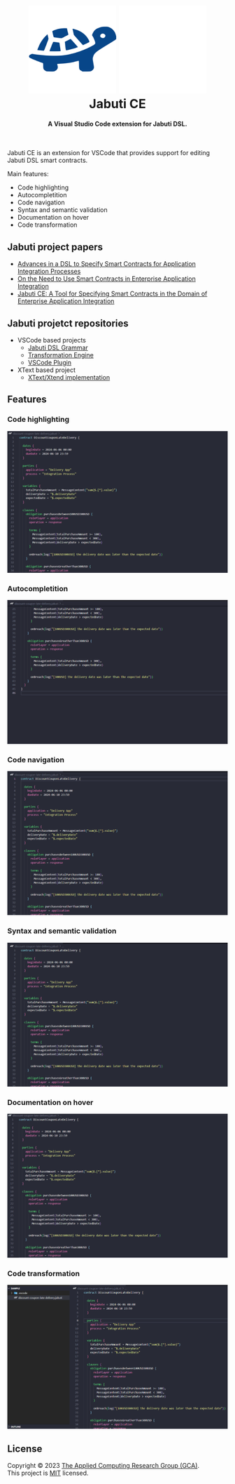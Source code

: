 <h1 align="center">
  <br>
  <img src="light.png#gh-light-mode-only" width="200" alt="Jabuti DSL">
  <img src="dark.png#gh-dark-mode-only" width="200" alt="Jabuti DSL">
  <br>
  Jabuti CE
  <br>
</h1>

<h4 align="center">A Visual Studio Code extension for Jabuti DSL.</h4>

<br/>

Jabuti CE is an extension for VSCode that provides support for editing Jabuti DSL smart contracts.

Main features:
- Code highlighting
- Autocompletition
- Code navigation
- Syntax and semantic validation
- Documentation on hover
- Code transformation

## Jabuti project papers
- [Advances in a DSL to Specify Smart Contracts for Application Integration Processes](https://sol.sbc.org.br/index.php/cibse/article/view/20962)
- [On the Need to Use Smart Contracts in Enterprise Application Integration](https://idus.us.es/handle/11441/140199)
- [Jabuti CE: A Tool for Specifying Smart Contracts in the Domain of Enterprise Application Integration](https://www.scitepress.org/Link.aspx?doi=10.5220/0012413300003645)

## Jabuti projetct repositories
- VSCode based projects
  - [Jabuti DSL Grammar](https://github.com/gca-research-group/jabuti-ce-jabuti-dsl-grammar)
  - [Transformation Engine](https://github.com/gca-research-group/jabuti-ce-transformation-engine)
  - [VSCode Plugin](https://github.com/gca-research-group/jabuti-ce-vscode-plugin)
- XText based project
  - [XText/Xtend implementation](https://github.com/gca-research-group/dsl-smart-contract-eai)

## Features

### Code highlighting
<img src="assets/code-highlighting.png" alt="Autocompletition">

### Autocompletition
<img src="assets/autocompletition.gif" alt="Autocompletition">

### Code navigation
<img src="assets/code-navigation.gif" alt="Code navigation">

### Syntax and semantic validation
<img src="assets/syntax-and-semantic-validation.gif" alt="Syntax and semantic validation">

### Documentation on hover
<img src="assets/documentation-on-hover.gif" alt="Documentation on hover">

### Code transformation
<img src="assets/code-transformation.gif" alt="Code transfromation">

## License

Copyright © 2023 [The Applied Computing Research Group (GCA)](https://github.com/gca-research-group).<br />
This project is [MIT](https://github.com/gca-research-group/jabuti-dsl-language-antlr/blob/master/LICENSE) licensed.
